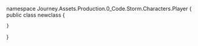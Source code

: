 namespace Journey.Assets.Production.0_Code.Storm.Characters.Player
{
    public class newclass
    {
        
    }
}